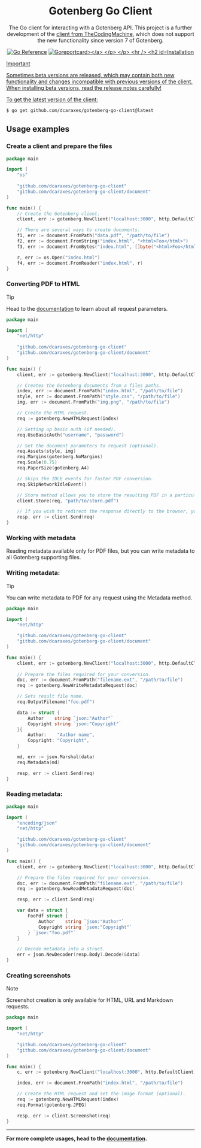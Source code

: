 <p align="center">
    <h1 align="center">Gotenberg Go Client</h1>
    <p align="center">The Go client for interacting with a Gotenberg API. This project is a further development of the <a href="https://github.com/thecodingmachine/gotenberg-go-client">client from TheCodingMachine</a>, which does not support the new functionality since version 7 of Gotenberg.
    </p>
    <p align="center">
	    <a href="https://pkg.go.dev/github.com/dcaraxes/gotenberg-go-client/v8"><img src="https://pkg.go.dev/badge/github.com/dcaraxes/gotenberg-go-client/v8.svg" alt="Go Reference"></a>
	    <a href="https://goreportcard.com/badge/github.com/dcaraxes/gotenberg-go-client/v8"><img src="https://img.shields.io/badge/go%20report-A+-brightgreen.svg?style=flat" alt="Goreportcard></a>
    </p>
</p>

---

## Installation

> [!IMPORTANT]
> Sometimes beta versions are released, which may contain both new functionality and changes incompatible with previous versions of the client. When installing beta versions, read the release notes carefully!

To get the latest version of the client:

```zsh
$ go get github.com/dcaraxes/gotenberg-go-client@latest
```

## Usage examples

### Create a client and prepare the files

```go
package main

import (
    "os"
	
    "github.com/dcaraxes/gotenberg-go-client"
    "github.com/dcaraxes/gotenberg-go-client/document"
)

func main() {
    // Create the Gotenberg client.
    client, err := gotenberg.NewClient("localhost:3000", http.DefaultClient)

    // There are several ways to create documents.
    f1, err := document.FromPath("data.pdf", "/path/to/file")
    f2, err := document.FromString("index.html", "<html>Foo</html>")
    f3, err := document.FromBytes("index.html", []byte("<html>Foo</html>"))

    r, err := os.Open("index.html")
    f4, err := document.FromReader("index.html", r)
}
```

### Converting PDF to HTML

> [!TIP]
> Head to the [documentation](https://gotenberg.dev/) to learn about all request parameters.

```go
package main

import (
    "net/http"
    
    "github.com/dcaraxes/gotenberg-go-client"
    "github.com/dcaraxes/gotenberg-go-client/document"
)

func main() {
    client, err := gotenberg.NewClient("localhost:3000", http.DefaultClient)

    // Creates the Gotenberg documents from a files paths.
    index, err := document.FromPath("index.html", "/path/to/file")
    style, err := document.FromPath("style.css", "/path/to/file")
    img, err := document.FromPath("img.png", "/path/to/file")

    // Create the HTML request.
    req := gotenberg.NewHTMLRequest(index)

    // Setting up basic auth (if needed).
    req.UseBasicAuth("username", "password")

    // Set the document parameters to request (optional).
    req.Assets(style, img)
    req.Margins(gotenberg.NoMargins)
    req.Scale(0.75)
    req.PaperSize(gotenberg.A4)

    // Skips the IDLE events for faster PDF conversion.
    req.SkipNetworkIdleEvent()

    // Store method allows you to store the resulting PDF in a particular destination.
    client.Store(req, "path/to/store.pdf")

    // If you wish to redirect the response directly to the browser, you may also use:
    resp, err := client.Send(req)
}

```

### Working with metadata
Reading metadata available only for PDF files, but you can write metadata to all Gotenberg supporting files.

### Writing metadata:

> [!TIP]
> You can write metadata to PDF for any request using the Metadata method.

```go
package main

import (
    "net/http"

    "github.com/dcaraxes/gotenberg-go-client"
    "github.com/dcaraxes/gotenberg-go-client/document"
)

func main() {
    client, err := gotenberg.NewClient("localhost:3000", http.DefaultClient)
	
    // Prepare the files required for your conversion.
    doc, err := document.FromPath("filename.ext", "/path/to/file")
    req := gotenberg.NewWriteMetadataRequest(doc)

    // Sets result file name.
    req.OutputFilename("foo.pdf")

    data := struct {
        Author    string `json:"Author"`
        Copyright string `json:"Copyright"`
    }{
        Author:    "Author name",
        Copyright: "Copyright",
    }

    md, err := json.Marshal(data)
    req.Metadata(md)

    resp, err := client.Send(req)
}
```

### Reading metadata:

```go
package main

import (
    "encoding/json"
    "net/http"

    "github.com/dcaraxes/gotenberg-go-client"
    "github.com/dcaraxes/gotenberg-go-client/document"
)

func main() {
    client, err := gotenberg.NewClient("localhost:3000", http.DefaultClient)

    // Prepare the files required for your conversion.
    doc, err := document.FromPath("filename.ext", "/path/to/file")
    req := gotenberg.NewReadMetadataRequest(doc)

    resp, err := client.Send(req)

    var data = struct {
        FooPdf struct {
            Author    string `json:"Author"`
            Copyright string `json:"Copyright"`
        } `json:"foo.pdf"`
    }

    // Decode metadata into a struct.
    err = json.NewDecoder(resp.Body).Decode(&data)
}

```

### Creating screenshots

> [!NOTE]
> Screenshot creation is only available for HTML, URL and Markdown requests.

```go
package main

import (
    "net/http"

    "github.com/dcaraxes/gotenberg-go-client"
    "github.com/dcaraxes/gotenberg-go-client/document"
)

func main() {
    c, err := gotenberg.NewClient("localhost:3000", http.DefaultClient)

    index, err := document.FromPath("index.html", "/path/to/file")

    // Create the HTML request and set the image format (optional).
    req := gotenberg.NewHTMLRequest(index)
    req.Format(gotenberg.JPEG)

    resp, err := client.Screenshot(req)
}

```

---

**For more complete usages, head to the [documentation](https://gotenberg.dev/).**
